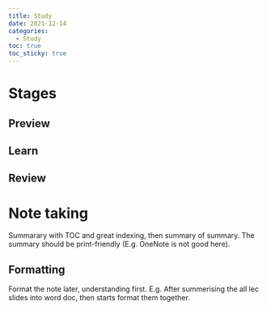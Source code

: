 ```yaml
---
title: Study
date: 2021-12-14
categories:
  - Study
toc: true
toc_sticky: true
---
```


# Stages

## Preview
## Learn
## Review

# Note taking

Summarary with TOC and great indexing, then summary of summary. The summary should be print-friendly (E.g. OneNote is not good here).

## Formatting
Format the note later, understanding first. E.g. After summerising the all lec slides into word doc, then starts format them together.
